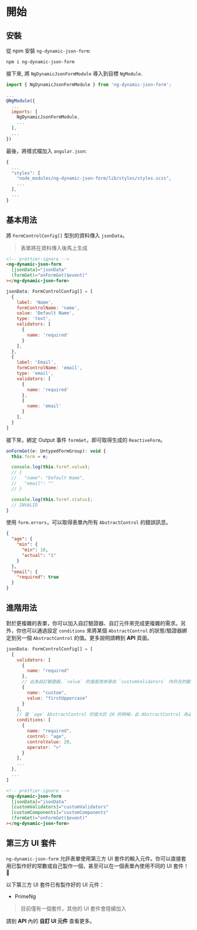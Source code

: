 # 開始

## 安裝

從 npm 安裝 `ng-dynamic-json-form`:

```
npm i ng-dynamic-json-form
```

接下來, 將 `NgDynamicJsonFormModule` 導入到目標 `NgModule`.

```javascript
import { NgDynamicJsonFormModule } from 'ng-dynamic-json-form';

...
@NgModule({
  ...
  imports: [
    NgDynamicJsonFormModule,
    ...
  ],
  ...
})
```

最後，將樣式檔加入 `angular.json`:

```javascript
{
  ...
  "styles": [
    "node_modules/ng-dynamic-json-form/lib/styles/styles.scss",
    ...
  ],
  ...
}
```

## 基本用法

將 `FormControlConfig[]` 型別的資料傳入 `jsonData`。

> 表單將在資料傳入後馬上生成

```html
<!-- prettier-ignore -->
<ng-dynamic-json-form
  [jsonData]="jsonData"
  (formGet)="onFormGet($event)"
></ng-dynamic-json-form>
```

```javascript
jsonData: FormControlConfig[] = [
  {
    label: 'Name',
    formControlName: 'name',
    value: 'Default Name',
    type: 'text',
    validators: [
      {
        name: 'required'
      }
    ],
  },
  {
    label: 'Email',
    formControlName: 'email',
    type: 'email',
    validators: [
      {
        name: 'required'
      },
      {
        name: 'email'
      }
    ],
  }
]
```

接下來，綁定 Output 事件 `formGet`，即可取得生成的 `ReactiveForm`。

```javascript
onFormGet(e: UntypedFormGroup): void {
  this.form = e;

  console.log(this.form?.value);
  // {
  //   "name": "Default Name",
  //   "email": ""
  // }

  console.log(this.form?.status);
  // INVALID
}
```

使用 `form.errors`，可以取得表單內所有 `AbstractControl` 的錯誤訊息。

```json
{
  "age": {
    "min": {
      "min": 18,
      "actual": "1"
    }
  },
  "email": {
    "required": true
  }
}
```

## 進階用法

對於更複雜的表單，你可以加入自訂驗證器、自訂元件來完成更複雜的需求。另外，你也可以通過設定 `conditions` 來將某個 `AbstractControl` 的狀態/驗證器綁定到另一個 `AbstractControl` 的值。更多說明請轉到 **API** 頁面。

```javascript
jsonData: FormControlConfig[] = [
  {
    validators: [
      {
        name: "required"
      },
      // 此為自訂驗證器，`value` 的值是用來尋找 `customValidators` 內符合的驗證器
      {
        name: "custom",
        value: "firstUppercase"
      }
    ],
    // 當 `age` AbstractControl 的值大於 20 的時候，此 AbstractControl 為必填
    conditions: [
      {
        name: "required",
        control: "age",
        controlValue: 20,
        operator: ">"
      }
    ],
    ...
  },
  ...
]
```

```html
<!-- prettier-ignore -->
<ng-dynamic-json-form
  [jsonData]="jsonData"
  [customValidators]="customValidators"
  [customComponents]="customComponents"
  (formGet)="onFormGet($event)"
></ng-dynamic-json-form>
```

## 第三方 UI 套件

`ng-dynamic-json-form` 允許表單使用第三方 UI 套件的輸入元件。你可以直接套用已製作好的常數或自己製作一個，甚至可以在一個表單內使用不同的 UI 套件！🎉

以下第三方 UI 套件已有製作好的 UI 元件：

- PrimeNg

> 目前僅有一個套件，其他的 UI 套件會陸續加入

請到 **API** 內的 **自訂 UI 元件** 查看更多。
